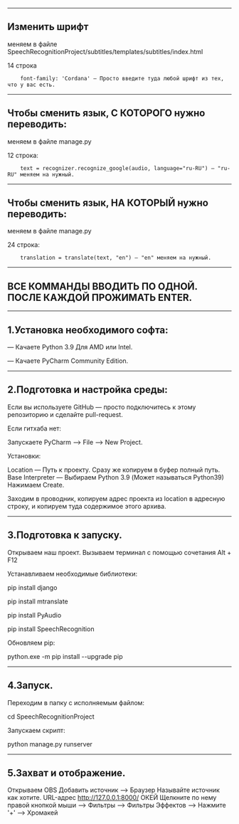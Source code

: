 -----------------------------------------------------------
Изменить шрифт 
-----------------------------------------------------------
меняем в файле SpeechRecognitionProject/subtitles/templates/subtitles/index.html 

14 строка 
        
        font-family: 'Cordana' — Просто введите туда любой шрифт из тех, что у вас есть.

-----------------------------------------------------------
Чтобы сменить язык, С КОТОРОГО нужно переводить:
-----------------------------------------------------------
меняем в файле manage.py

12 строка:
        
        text = recognizer.recognize_google(audio, language="ru-RU") — "ru-RU" меняем на нужный.

-----------------------------------------------------------
Чтобы сменить язык, НА КОТОРЫЙ нужно переводить:
-----------------------------------------------------------
меняем в файле manage.py

24 строка:
        
        translation = translate(text, "en") — "en" меняем на нужный.

-----------------------------------------------------------
ВСЕ КОММАНДЫ ВВОДИТЬ ПО ОДНОЙ. ПОСЛЕ КАЖДОЙ ПРОЖИМАТЬ ENTER.
-----------------------------------------------------------

-----------------------------------------------------------
1.Установка необходимого софта:
-----------------------------------------------------------

— Качаете Python 3.9 Для AMD или Intel.

— Качаете PyCharm Community Edition.

-----------------------------------------------------------
2.Подготовка и настройка среды:
-----------------------------------------------------------

Если вы используете GitHub — просто подключитесь к этому репозиторию и сделайте pull-request.

Если гитхаба нет:

Запускаете PyCharm —> File —> New Project.

Установки:

Location — Путь к проекту. Сразу же копируем в буфер полный путь.
Base Interpreter — Выбираем Python 3.9 (Может называться Python39)
Нажимаем Create.

Заходим в проводник, копируем адрес проекта из location в адресную строку, и копируем туда содержимое этого архива.

-----------------------------------------------------------
3.Подготовка к запуску.
-----------------------------------------------------------

Открываем наш проект.
Вызываем терминал с помощью сочетания Alt + F12

Устанавливаем необходимые библиотеки:

pip install django

pip install mtranslate

pip install PyAudio

pip install SpeechRecognition

Обновляем pip:

python.exe -m pip install --upgrade pip

-----------------------------------------------------------
4.Запуск.
-----------------------------------------------------------

Переходим в папку с исполняемым файлом:

cd SpeechRecognitionProject

Запускаем скрипт:

python manage.py runserver

-----------------------------------------------------------
5.Захват и отображение.
-----------------------------------------------------------

Открываем OBS
Добавить источник —> Браузер
Называйте источник как хотите.
URL-адрес http://127.0.0.1:8000/
ОКЕЙ
Щелкните по нему правой кнопкой мыши —> Фильтры —> Фильтры Эффектов —> Нажмите '+' —> Хромакей



